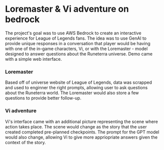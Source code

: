 # Loremaster & Vi adventure on bedrock
The project's goal was to use AWS Bedrock to create an interactive experience for League of Legends fans. The
idea was to use GenAI to provide unique responses in a conversation that player would be having with one of the
in-game characters, Vi, or with the Loremaster - model designed to answer questions about the Runeterra
universe. Demo came with a simple web interface.

### Loremaster
Based off of universe website of League of Legends, data was scrapped and used to enginner the right prompts,
allowing user to ask questions about the Runeterra world. The Loremaster would also store a few questions to provide better follow-up.


### Vi adventure
Vi's interface came with an additional picture representing the scene where action takes place. The scene would change as the story 
that the user created completed pre-planned checkpoints. The prompt for the GPT model would also change, allowing Vi to give more appriopriate
answers given the context of the story.